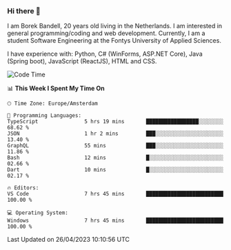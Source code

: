 ### Hi there 👋

I am Borek Bandell, 20 years old living in the Netherlands. I am interested in general programming/coding and web development. Currently, I am a student Software Engineering at the Fontys University of Applied Sciences.

I have experience with: Python, C# (WinForms, ASP.NET Core), Java (Spring boot), JavaScript (ReactJS), HTML and CSS.

<!--START_SECTION:waka-->
![Code Time](http://img.shields.io/badge/Code%20Time-522%20hrs%205%20mins-blue)

📊 **This Week I Spent My Time On** 

```text
🕑︎ Time Zone: Europe/Amsterdam

💬 Programming Languages: 
TypeScript               5 hrs 19 mins       █████████████████░░░░░░░░   68.62 % 
JSON                     1 hr 2 mins         ███░░░░░░░░░░░░░░░░░░░░░░   13.40 % 
GraphQL                  55 mins             ███░░░░░░░░░░░░░░░░░░░░░░   11.86 % 
Bash                     12 mins             █░░░░░░░░░░░░░░░░░░░░░░░░   02.66 % 
Dart                     10 mins             █░░░░░░░░░░░░░░░░░░░░░░░░   02.17 % 

🔥 Editors: 
VS Code                  7 hrs 45 mins       █████████████████████████   100.00 % 

💻 Operating System: 
Windows                  7 hrs 45 mins       █████████████████████████   100.00 % 
```


 Last Updated on 26/04/2023 10:10:56 UTC
<!--END_SECTION:waka-->

<!--**tcBorek2002/tcBorek2002** is a ✨ _special_ ✨ repository because its `README.md` (this file) appears on your GitHub profile.

Here are some ideas to get you started:

- 🔭 I’m currently working on ...
- 🌱 I’m currently learning ...
- 👯 I’m looking to collaborate on ...
- 🤔 I’m looking for help with ...
- 💬 Ask me about ...
- 📫 How to reach me: ...
- 😄 Pronouns: ...
- ⚡ Fun fact: ...
-->
